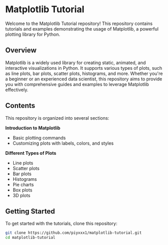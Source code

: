# Matplotlib Tutorial

Welcome to the Matplotlib Tutorial repository! This repository contains tutorials and examples demonstrating the usage of Matplotlib, a powerful plotting library for Python.

## Overview

Matplotlib is a widely used library for creating static, animated, and interactive visualizations in Python. It supports various types of plots, such as line plots, bar plots, scatter plots, histograms, and more. Whether you're a beginner or an experienced data scientist, this repository aims to provide you with comprehensive guides and examples to leverage Matplotlib effectively.

## Contents

This repository is organized into several sections:

 **Introduction to Matplotlib**
   - Basic plotting commands
   - Customizing plots with labels, colors, and styles

 **Different Types of Plots**
   - Line plots
   - Scatter plots
   - Bar plots
   - Histograms
   - Pie charts
   - Box plots
   - 3D plots


## Getting Started

To get started with the tutorials, clone this repository:

```bash
git clone https://github.com/piyxxx1/matplotlib-tutorial.git
cd matplotlib-tutorial

